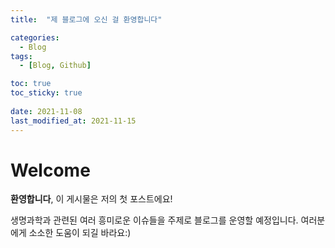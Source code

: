 ```yaml
---
title:  "제 블로그에 오신 걸 환영합니다"

categories:
  - Blog
tags:
  - [Blog, Github]

toc: true
toc_sticky: true
 
date: 2021-11-08
last_modified_at: 2021-11-15
---
```


# Welcome

**환영합니다**, 이 게시물은 저의 첫 포스트에요!

생명과학과 관련된 여러 흥미로운 이슈들을 주제로 블로그를 운영할 예정입니다. 여러분에게 소소한 도움이 되길 바라요:)
